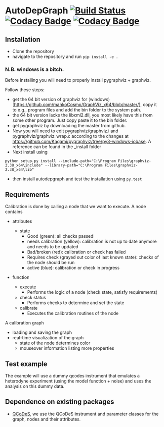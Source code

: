 # AutoDepGraph [![Build Status](https://travis-ci.org/AdriaanRol/AutoDepGraph.svg?branch=master)](https://travis-ci.org/AdriaanRol/AutoDepGraph) [![Codacy Badge](https://api.codacy.com/project/badge/Grade/ae46c58617ff45df9ac98446b3dc34ac)](https://www.codacy.com/app/adriaan-rol/AutoDepGraph?utm_source=github.com&amp;utm_medium=referral&amp;utm_content=AdriaanRol/AutoDepGraph&amp;utm_campaign=Badge_Grade) [![Codacy Badge](https://api.codacy.com/project/badge/Coverage/ae46c58617ff45df9ac98446b3dc34ac)](https://www.codacy.com/app/adriaan-rol/AutoDepGraph?utm_source=github.com&utm_medium=referral&utm_content=AdriaanRol/AutoDepGraph&utm_campaign=Badge_Coverage)

## Installation
- Clone the repository
- navigate to the repository and run `pip install -e .`


### N.B. windows is a bitch.
Before installing you will need to properly install pygraphviz + graphviz.

Follow these steps:

- get the 64 bit version of graphviz for (windows)[https://github.com/mahkoCosmo/GraphViz_x64/blob/master/], copy it to e.g., program files and add the bin folder to the system path.
- the 64 bit version lacks the libxml2.dll, you most likely have this from some other program. Just copy paste it to the bin folder.
- get pygraphviz by downloading the master from github.
- Now you will need to edit pygraphviz/graphviz.i and pygraphviz/graphviz_wrap.c according to the changes at https://github.com/Kagami/pygraphviz/tree/py3-windows-iobase. A reference can be found in the _install folder
- Next install using
```
python setup.py install --include-path="C:\Program Files\graphviz-2.38_x64\include" --library-path="C:\Program Files\graphviz-2.38_x64\lib"
```

- then install autodepgraph and test the installation using `py.test`


## Requirements
Calibration is done by calling a node that we want to execute.
A node contains
- attributes
    - state
        + Good (green): all checks passed
        + needs calibration (yellow): calibration is not up to date anymore and needs to be updated
        + Bad/broken (red): calibration or check has failed
        + Requires check (grayed out color of last known state): checks of the node should be run
        + active (blue): calibration or check in progress

- function
    - execute
        + Performs the logic of a node (check state, satisfy requirements)
    - check status
        + Performs checks to determine and set the state
    - calibrate
        + Executes the calibration routines of the node

A calibration graph
- loading and saving the graph
- real-time visualization of the graph
    + state of the node determines color
    + mouseover information listing more properties

## Test example
The example will use a dummy qcodes instrument that emulates a heterodyne experiment (using the model function + noise) and uses the analysis on this dummy data.

## Dependence on existing packages
- [QCoDeS](https://github.com/DiCarloLab-Delft/Qcodes), we use the QCoDeS instrument and parameter classes for the graph, nodes and their attributes.
<!-- - [graph-tool](https://graph-tool.skewed.de/), this package seems ideal but requires C-compilation (which can be painful on windows systems). Given the lightweight nature of this application I do not want to have such a heavy dependence.
- [doit](http://pydoit.org/) a python based
 -->
